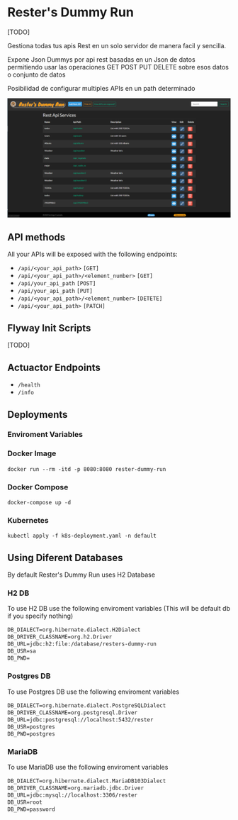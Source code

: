 # Rester's Dummy Run

[TODO]

Gestiona todas tus apis Rest en un solo servidor de manera facil y sencilla.

Expone Json Dummys por api rest basadas en un Json de datos permitiendo usar
las operaciones GET POST PUT DELETE sobre esos datos o conjunto de datos

Posibilidad de configurar multiples APIs en un path determinado

![Reste's UI](assets/resters-ui.png)

## API methods
All your APIs will be exposed with the following endpoints:

* `/api/<your_api_path>` `[GET]`
* `/api/<your_api_path>/<element_number>` `[GET]`
* `/api/your_api_path` `[POST]`
* `/api/your_api_path` `[PUT]`
* `/api/<your_api_path>/<element_number>` `[DETETE]`
* `/api/<your_api_path>` `[PATCH]`

## Flyway Init Scripts
[TODO]

## Actuactor Endpoints
* `/health`
* `/info`

## Deployments

### Enviroment Variables



### Docker Image

```
docker run --rm -itd -p 8080:8080 rester-dummy-run
```
### Docker Compose

```
docker-compose up -d
```

### Kubernetes

```
kubectl apply -f k8s-deployment.yaml -n default
```

## Using Diferent Databases

By default Rester's Dummy Run uses H2 Database

### H2 DB
To use H2 DB use the following enviroment variables
(This will be default db if you specify nothing)

```
DB_DIALECT=org.hibernate.dialect.H2Dialect
DB_DRIVER_CLASSNAME=org.h2.Driver
DB_URL=jdbc:h2:file:/database/resters-dummy-run
DB_USR=sa
DB_PWD=
```

### Postgres DB
To use Postgres DB use the following enviroment variables

```
DB_DIALECT=org.hibernate.dialect.PostgreSQLDialect
DB_DRIVER_CLASSNAME=org.postgresql.Driver
DB_URL=jdbc:postgresql://localhost:5432/rester
DB_USR=postgres
DB_PWD=postgres
```

### MariaDB
To use MariaDB use the following enviroment variables

```
DB_DIALECT=org.hibernate.dialect.MariaDB103Dialect
DB_DRIVER_CLASSNAME=org.mariadb.jdbc.Driver
DB_URL=jdbc:mysql://localhost:3306/rester
DB_USR=root
DB_PWD=password
```